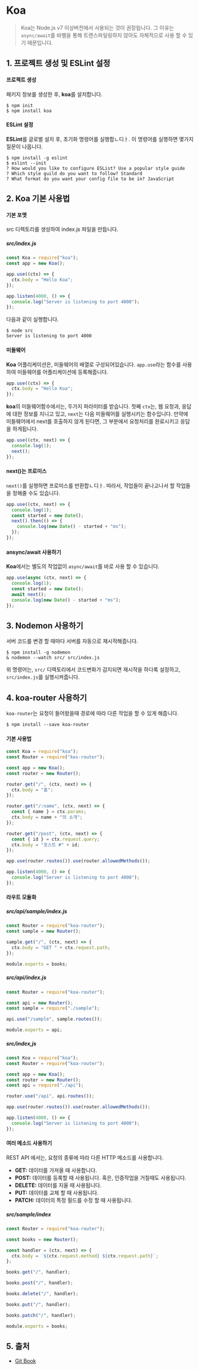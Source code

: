 # Koa

> Koa는 Node.js v7 이상버전에서 사용되는 것이 권장됩니다. 그 이유는 `async/await`를 바벨을 통해 트랜스파일링하지 않아도 자체적으로 사용 할 수 있기 때문입니다.

## 1. 프로젝트 생성 및 ESLint 설정

#### 프로젝트 생성

패키지 정보를 생성한 후, **koa**를 설치합니다.

```
$ npm init
$ npm install koa
```

#### ESLint 설정

**ESLint**를 글로벌 설치 후, 초기화 명령어를 실행합ㄴ디ㅏ. 이 명령어를 실행하면 몇가지 질문이 나옵니다.

```
$ npm install -g eslint
$ eslint --init
? How would you like to configure ESList? Use a popular style guide
? Which style guild do you want to follow? Standard
? What format do you want your config file to be in? JavaScript
```

## 2. Koa 기본 사용법

#### 기본 포멧

src 디렉토리를 생성하여 index.js 파일을 만듭니다.

##### src/index.js

```javascript
const Koa = require("koa");
const app = new Koa();

app.use((ctx) => {
  ctx.body = "Hello Koa";
});

app.listen(4000, () => {
  console.log("Server is listening to port 4000");
});
```

다음과 같이 실행합니다.

```
$ node src
Server is listening to port 4000
```

#### 미들웨어

**Koa** 어플리케이션은, 미들웨어의 배열로 구성되어있습니다. `app.use`라는 함수를 사용하여 미들웨어를 어플리케이션에 등록해줍니다.

```javascript
app.use((ctx) => {
  ctx.body = "Hello Koa";
});
```

**koa**의 미들웨어함수에서는, 두가지 파라미터를 받습니다. 첫째 `ctx`는, 웹 요청과, 응답에 대한 정보를 지니고 있고, `next`는 다음 미들웨어를 실행시키는 함수입니다. 만약에 미들웨어에서 next를 호출하지 않게 된다면, 그 부분에서 요청처리를 완료시키고 응답을 하게됩니다.

```javascript
app.use((ctx, next) => {
  console.log(1);
  next();
});
```

#### next()는 프로미스

`next()`를 실행하면 프로미스를 반환합ㄴ디ㅏ. 따라서, 작업들이 끝나고나서 할 작업들을 정해줄 수도 있습니다.

```javascript
app.use((ctx, next) => {
  console.log(1);
  const started = new Date();
  next().then(() => {
    console.log(new Date() - started + "ms");
  });
});
```

#### ansync/await 사용하기

**Koa**에서는 별도의 작업없이 `async/await`를 바로 사용 할 수 있습니다.

```javascript
app.use(async (ctx, next) => {
  console.log(1);
  const started = new Date();
  await next();
  console.log(new Date() - started + "ms");
});
```

## 3. Nodemon 사용하기

서버 코드를 변경 할 때마다 서버를 자동으로 재시작해줍니다.

```
$ npm install -g nodemon
& nodemon --watch src/ src/index.js
```

위 명령어는, `src/` 디렉토리에서 코드변화가 감지되면 재시작을 하다록 설정하고, `src/index.js`를 실행시켜줍니다.

## 4. koa-router 사용하기

`koa-router`는 요청이 들어왔을때 경로에 따라 다른 작업을 할 수 있게 해줍니다.

```
$ npm install --save koa-router
```

#### 기본 사용법

```javascript
const Koa = require("koa");
const Router = require("kos-router");

const app = new Koa();
const router = new Router();

router.get("/", (ctx, next) => {
  ctx.body = "홈";
});

router.get("/:name", (ctx, next) => {
  const { name } = ctx.params;
  ctx.body = name + "의 소개";
});

router.get("/post", (ctx, next) => {
  const { id } = ctx.request.query;
  ctx.body = "포스트 #" + id;
});

app.use(router.routes()).use(router.allowedMethods());

app.listen(4000, () => {
  console.log("Server is listening to port 4000");
});
```

#### 라우트 모듈화

##### src/api/sample/index.js

```javascript
const Router = require("koa-router");
const sample = new Router();

sample.get("/", (ctx, next) => {
  ctx.body = "GET " + ctx.request.path;
});

module.exports = books;
```

##### src/api/index.js

```javascript
const Router = require("koa-router");

const api = new Router();
const sample = require("./sample");

api.use("/sample", sample.routes());

module.exports = api;
```

##### src/index,js

```javascript
const Koa = require("koa");
const Router = require("koa-router");

const app = new Koa();
const router = new Router();
const api = require("./api");

router.use("/api", api.routes());

app.use(router.routes()).use(router.allowedMethods());

app.listen(4000, () => {
  console.log("Server is listening to port 4000");
});
```

#### 여러 메소드 사용하기

REST API 에서는, 요청의 종류에 따라 다른 HTTP 메소드를 사용합니다.

- **GET:** 데이터를 가져올 때 사용합니다.
- **POST:** 데이터를 등록할 때 사용됩니다. 혹은, 인증작업을 거칠때도 사용됩니다.
- **DELETE:** 데이터를 지울 때 사용됩니다.
- **PUT:** 데이터를 교체 할 때 사용됩니다.
- **PATCH:** 데이터의 특정 필드를 수정 할 때 사용됩니다.

##### src/sample/index

```javascript
const Router = require("koa-router");

const books = new Router();

const handler = (ctx, next) => {
  ctx.body = `${ctx.request.method} ${ctx.request.path}`;
};

books.get("/", handler);

books.post("/", handler);

books.delete("/", handler);

books.put("/", handler);

books.patch("/", handler);

module.exports = books;
```

## 5. 출처

- [Git Book](https://backend-intro.vlpt.us/1/)
